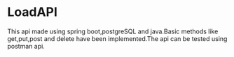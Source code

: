 # LoadAPI

This api made using spring boot,postgreSQL and java.Basic methods like get,put,post and delete have been implemented.The api can be tested using postman api.
